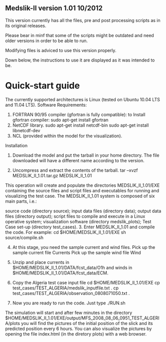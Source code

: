 ## Medslik-II version 1.01 10/2012

This version currently has all the files, pre and post processing scripts as in its original releases.

Please bear in minf that some of the scripts might be outdated and need older versions in order to be able to run.

Modifying files is adviced to use this version properly.

Down below, the instructions to use it are displayed as it was intended to be.

# Quick-start guide
The currently supported architectures is Linux (tested on Ubuntu 10.04 LTS and 11.04 LTS).
Software Requirements:
1. FORTRAN 90/95 compiler (gfortran is fully compatible):
to Install gfortran
compiler:
sudo apt-get install gfortran
2. NetCDF library.
sudo apt-get install netcdf-bin
sudo apt-get install libnetcdf-dev
3. NCL (provided within the model for the visualization).

Installation
1. Download the model and put the tarball in your home directory.
The file downloaded will have a different name according to the version.

2. Uncompress and extract the contents of the tarball.
tar –xvzf MEDSLIK_II_1.01.tar.gz MEDSLIK_II_1.01

This operation will create and populate the directories MEDSLIK_II_1.01/EXE containing the source
files and script files and executables for running and visualizing the test case.
The MEDSLIK_II_1.01 system is composed of six main parts, i.e.:

source code (directory source);
input data files (directory data);
output data files (directory output);
script files to compile and execute in a Linux operative system;
visualization software (directory medslik_plots);
Test Case set-up (directory test_cases).
3. Enter MEDSLIK_II_1.01 and compile the code. For example:
cd $HOME/MEDSLIK_II_1.01/EXE
sh source/compile.sh

4. At this stage, you need the sample current and wind files.
Pick up the sample current file Currents
Pick up the sample wind file Wind

5. Unzip and place currents in $HOME/MEDSLIK_II_1.01/DATA/fcst_data/O1h and winds in $HOME/MEDSLIK_II_1.01/DATA/fcst_data/ECM.

6. Copy the Algeria test case input file
cd $HOME/MEDSLIK_II_1.01/EXE
cp test_cases/TEST_ALGERIA/medslik_inputfile.txt .
cp test_cases/TEST_ALGERIA/observation_0808071050.txt .

7. Now you are ready to run the code. Just type
./RUN.sh

The simulation will start and after few minutes in the directory
$HOME/MEDSLIK_II_1.01/EXE/output/MFS_2008_08_06_0951_TEST_ALGERIA/plots
you will find the pictures of the initial position of the slick and its predicted position every 6 hours.
You can also visualize the pictures by opening the file index.html (in the diretory plots) with a web browser.